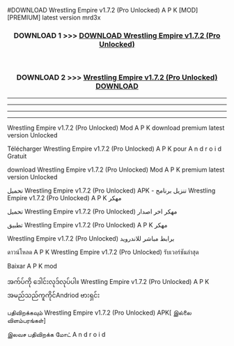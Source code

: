 #DOWNLOAD Wrestling Empire  v1.7.2 (Pro Unlocked) A P K [MOD] [PREMIUM] latest version mrd3x



<div align="center">

<h3>DOWNLOAD 1 >>> <a href="https://teeasianyam.web.app?sq=Wrestling Empire  v1.7.2 (Pro Unlocked)">DOWNLOAD Wrestling Empire  v1.7.2 (Pro Unlocked) </a></h3><br>

<h3>DOWNLOAD 2 >>> <a href="https://teeasianyam.web.app?sq=Wrestling Empire  v1.7.2 (Pro Unlocked) ">Wrestling Empire  v1.7.2 (Pro Unlocked)  DOWNLOAD </a></h3>

</div>


----------------------------------------------------------

----------------------------------------------------------

----------------------------------------------------------

----------------------------------------------------------


Wrestling Empire  v1.7.2 (Pro Unlocked)  Mod A P K download premium latest version Unlocked

Télécharger Wrestling Empire  v1.7.2 (Pro Unlocked)  A P K pour A n d r o i d Gratuit

download Wrestling Empire  v1.7.2 (Pro Unlocked)  Mod A P K premium latest version Unlocked

تحميل Wrestling Empire  v1.7.2 (Pro Unlocked)  APK - تنزيل برنامج Wrestling Empire  v1.7.2 (Pro Unlocked)  A P K مهكر

تحميل Wrestling Empire  v1.7.2 (Pro Unlocked)  مهكر اخر اصدار

تطبيق Wrestling Empire  v1.7.2 (Pro Unlocked)  A P K مهكر

Wrestling Empire  v1.7.2 (Pro Unlocked)  برابط مباشر للاندرويد

ดาวน์โหลด A P K Wrestling Empire  v1.7.2 (Pro Unlocked)  รับเวอร์ชันล่าสุด

Baixar A P K mod

အက်ပ်ကို ဒေါင်းလုဒ်လုပ်ပါ။ Wrestling Empire  v1.7.2 (Pro Unlocked)  A P K အမည်သည်ကူကိုင်Andriod ဗားရှင်း

பதிவிறக்கவும் Wrestling Empire  v1.7.2 (Pro Unlocked)  APK[ இல்லை விளம்பரங்கள்] 
 
இலவச பதிவிறக்க மோட் A n d r o i d



